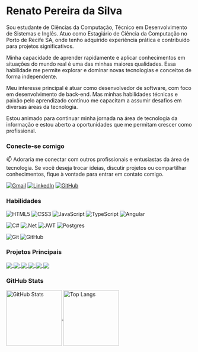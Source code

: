 # Renato Pereira da Silva
Sou estudante de Ciências da Computação, Técnico em Desenvolvimento de Sistemas e Inglês. Atuo como Estagiário de Ciência da Computação no Porto de Recife SA, onde tenho adquirido experiência prática e contribuído para projetos significativos.

Minha capacidade de aprender rapidamente e aplicar conhecimentos em situações do mundo real é uma das minhas maiores qualidades. Essa habilidade me permite explorar e dominar novas tecnologias e conceitos de forma independente.

Meu interesse principal é atuar como desenvolvedor de software, com foco em desenvolvimento de back-end. Mas minhas habilidades técnicas e paixão pelo aprendizado contínuo me capacitam a assumir desafios em diversas áreas da tecnologia.

Estou animado para continuar minha jornada na área de tecnologia da informação e estou aberto a oportunidades que me permitam crescer como profissional.

### Conecte-se comigo

📫 Adoraria me conectar com outros profissionais e entusiastas da área de tecnologia. Se você deseja trocar ideias, discutir projetos ou compartilhar conhecimentos, fique à vontade para entrar em contato comigo.

[![Gmail](https://img.shields.io/badge/Gmail-D14836?style=for-the-badge&logo=gmail&logoColor=white)](mailto:renatopereirals@gmail.com)
[![LinkedIn](https://img.shields.io/badge/linkedin-%230077B5.svg?style=for-the-badge&logo=linkedin&logoColor=white)](https://www.linkedin.com/in/renatopreirals//)
[![GitHub](https://img.shields.io/badge/github-%23121011.svg?style=for-the-badge&logo=github&logoColor=white)](https://github.com/renatopereirals)

### Habilidades

![HTML5](https://img.shields.io/badge/html5-%23E34F26.svg?style=for-the-badge&logo=html5&logoColor=white)
![CSS3](https://img.shields.io/badge/css3-%231572B6.svg?style=for-the-badge&logo=css3&logoColor=white)
![JavaScript](https://img.shields.io/badge/javascript-%23323330.svg?style=for-the-badge&logo=javascript&logoColor=%23F7DF1E)
![TypeScript](https://img.shields.io/badge/typescript-%23007ACC.svg?style=for-the-badge&logo=typescript&logoColor=white)
![Angular](https://img.shields.io/badge/angular-%23DD0031.svg?style=for-the-badge&logo=angular&logoColor=white)

![C#](https://img.shields.io/badge/c%23-%23239120.svg?style=for-the-badge&logo=csharp&logoColor=white)
![.Net](https://img.shields.io/badge/.NET-5C2D91?style=for-the-badge&logo=.net&logoColor=white)
![JWT](https://img.shields.io/badge/JWT-black?style=for-the-badge&logo=JSON%20web%20tokens)
![Postgres](https://img.shields.io/badge/postgres-%23316192.svg?style=for-the-badge&logo=postgresql&logoColor=white)



![Git](https://img.shields.io/badge/git-%23F05033.svg?style=for-the-badge&logo=git&logoColor=white)
![GitHub](https://img.shields.io/badge/github-%23121011.svg?style=for-the-badge&logo=github&logoColor=white)

### Projetos Principais

<a href="https://github.com/RenatoPereirals/Banco_De_Horas_E_Servi-os.git">
  <img align="center" src="https://github-readme-stats.vercel.app/api/pin/?username=RenatoPereirals&repo=Banco_De_Horas_E_Servi-os&theme=radical" />
</a>

<a href="https://github.com/RenatoPereirals/Agenta_Asp.NET_5-fornt-end.git">
  <img align="center" src="https://github-readme-stats.vercel.app/api/pin/?username=RenatoPereirals&repo=Agenta_Asp.NET_5-fornt-end&theme=radical" />
</a>

<a href="https://github.com/RenatoPereirals/Agenta_Asp.NET_5-back-end.git">
  <img align="center" src="https://github-readme-stats.vercel.app/api/pin/?username=RenatoPereirals&repo=Agenta_Asp.NET_5-back-end&theme=radical" />
</a>

<a href="https://github.com/RenatoPereirals/PipocaAgilPodcast.git">
  <img align="center" src="https://github-readme-stats.vercel.app/api/pin/?username=RenatoPereirals&repo=PipocaAgilPodcast&theme=radical" />
</a>

<a href="https://github.com/RenatoPereirals/PipocaAgilPodcast-testes.git">
  <img align="center" src="https://github-readme-stats.vercel.app/api/pin/?username=RenatoPereirals&repo=PipocaAgilPodcast-testes&theme=radical" />
</a>

<a href="https://github.com/RenatoPereirals/PipocaAgilPodcast-server.git">
  <img align="center" src="https://github-readme-stats.vercel.app/api/pin/?username=RenatoPereirals&repo=PipocaAgilPodcast-server&theme=radical" />
</a>


### GitHub Stats
<a href="https://github.com/anuraghazra/github-readme-stats">
  <img height=150 align="center" src="https://github-readme-stats.vercel.app/api?username=RenatoPereirals&show_icons=true&theme=radical&rank_icon=github" alt="GitHub Stats"/>
</a>
<a href="https://github.com/anuraghazra/convoychat">
  <img height=150 align="center" src="https://github-readme-stats.vercel.app/api/top-langs/?username=RenatoPereirals&layout=compact&theme=radical" alt="Top Langs"/>
</a>
